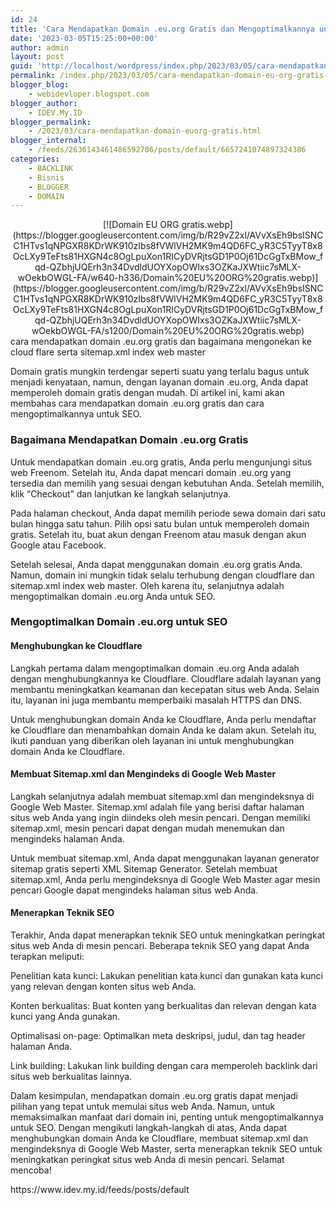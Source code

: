 ```yaml
---
id: 24
title: 'Cara Mendapatkan Domain .eu.org Gratis dan Mengoptimalkannya untuk SEO'
date: '2023-03-05T15:25:00+00:00'
author: admin
layout: post
guid: 'http://localhost/wordpress/index.php/2023/03/05/cara-mendapatkan-domain-eu-org-gratis-dan-mengoptimalkannya-untuk-seo/'
permalink: /index.php/2023/03/05/cara-mendapatkan-domain-eu-org-gratis-dan-mengoptimalkannya-untuk-seo/
blogger_blog:
    - webidevloper.blogspot.com
blogger_author:
    - IDEV.My.ID
blogger_permalink:
    - /2023/03/cara-mendapatkan-domain-euorg-gratis.html
blogger_internal:
    - /feeds/2636143461486592706/posts/default/6657241074897324386
categories:
    - BACKLINK
    - Bisnis
    - BLOGGER
    - DOMAIN
---
```


<div style="clear: both; text-align: center;">[![Domain EU ORG gratis.webp](https://blogger.googleusercontent.com/img/b/R29vZ2xl/AVvXsEh9bsISNCC1HTvs1qNPGXR8KDrWK910zIbs8fVWlVH2MK9m4QD6FC_yR3C5TyyT8x8OcLXy9TeFts81HXGN4c8OgLpuXon1RICyDVRjtsGD1P0Oj61DcGgTxBMow_fqd-QZbhjUQErh3n34DvdldUOYXopOWIxs3OZKaJXWtiic7sMLX-wOekbOWGL-FA/w640-h336/Domain%20EU%20ORG%20gratis.webp)](https://blogger.googleusercontent.com/img/b/R29vZ2xl/AVvXsEh9bsISNCC1HTvs1qNPGXR8KDrWK910zIbs8fVWlVH2MK9m4QD6FC_yR3C5TyyT8x8OcLXy9TeFts81HXGN4c8OgLpuXon1RICyDVRjtsGD1P0Oj61DcGgTxBMow_fqd-QZbhjUQErh3n34DvdldUOYXopOWIxs3OZKaJXWtiic7sMLX-wOekbOWGL-FA/s1200/Domain%20EU%20ORG%20gratis.webp)</div> cara mendapatkan domain .eu.org gratis dan bagaimana mengonekan ke cloud flare serta sitemap.xml index web master

Domain gratis mungkin terdengar seperti suatu yang terlalu bagus untuk menjadi kenyataan, namun, dengan layanan domain .eu.org, Anda dapat memperoleh domain gratis dengan mudah. Di artikel ini, kami akan membahas cara mendapatkan domain .eu.org gratis dan cara mengoptimalkannya untuk SEO.

### Bagaimana Mendapatkan Domain .eu.org Gratis

Untuk mendapatkan domain .eu.org gratis, Anda perlu mengunjungi situs web Freenom. Setelah itu, Anda dapat mencari domain .eu.org yang tersedia dan memilih yang sesuai dengan kebutuhan Anda. Setelah memilih, klik “Checkout” dan lanjutkan ke langkah selanjutnya.

Pada halaman checkout, Anda dapat memilih periode sewa domain dari satu bulan hingga satu tahun. Pilih opsi satu bulan untuk memperoleh domain gratis. Setelah itu, buat akun dengan Freenom atau masuk dengan akun Google atau Facebook.

Setelah selesai, Anda dapat menggunakan domain .eu.org gratis Anda. Namun, domain ini mungkin tidak selalu terhubung dengan cloudflare dan sitemap.xml index web master. Oleh karena itu, selanjutnya adalah mengoptimalkan domain .eu.org Anda untuk SEO.

### Mengoptimalkan Domain .eu.org untuk SEO

#### Menghubungkan ke Cloudflare

Langkah pertama dalam mengoptimalkan domain .eu.org Anda adalah dengan menghubungkannya ke Cloudflare. Cloudflare adalah layanan yang membantu meningkatkan keamanan dan kecepatan situs web Anda. Selain itu, layanan ini juga membantu memperbaiki masalah HTTPS dan DNS.

Untuk menghubungkan domain Anda ke Cloudflare, Anda perlu mendaftar ke Cloudflare dan menambahkan domain Anda ke dalam akun. Setelah itu, ikuti panduan yang diberikan oleh layanan ini untuk menghubungkan domain Anda ke Cloudflare.

#### Membuat Sitemap.xml dan Mengindeks di Google Web Master

Langkah selanjutnya adalah membuat sitemap.xml dan mengindeksnya di Google Web Master. Sitemap.xml adalah file yang berisi daftar halaman situs web Anda yang ingin diindeks oleh mesin pencari. Dengan memiliki sitemap.xml, mesin pencari dapat dengan mudah menemukan dan mengindeks halaman Anda.

Untuk membuat sitemap.xml, Anda dapat menggunakan layanan generator sitemap gratis seperti XML Sitemap Generator. Setelah membuat sitemap.xml, Anda perlu mengindeksnya di Google Web Master agar mesin pencari Google dapat mengindeks halaman situs web Anda.

#### Menerapkan Teknik SEO

Terakhir, Anda dapat menerapkan teknik SEO untuk meningkatkan peringkat situs web Anda di mesin pencari. Beberapa teknik SEO yang dapat Anda terapkan meliputi:

Penelitian kata kunci: Lakukan penelitian kata kunci dan gunakan kata kunci yang relevan dengan konten situs web Anda.

Konten berkualitas: Buat konten yang berkualitas dan relevan dengan kata kunci yang Anda gunakan.

Optimalisasi on-page: Optimalkan meta deskripsi, judul, dan tag header halaman Anda.

Link building: Lakukan link building dengan cara memperoleh backlink dari situs web berkualitas lainnya.

Dalam kesimpulan, mendapatkan domain .eu.org gratis dapat menjadi pilihan yang tepat untuk memulai situs web Anda. Namun, untuk memaksimalkan manfaat dari domain ini, penting untuk mengoptimalkannya untuk SEO. Dengan mengikuti langkah-langkah di atas, Anda dapat menghubungkan domain Anda ke Cloudflare, membuat sitemap.xml dan mengindeksnya di Google Web Master, serta menerapkan teknik SEO untuk meningkatkan peringkat situs web Anda di mesin pencari. Selamat mencoba!

<div>https://www.idev.my.id/feeds/posts/default</div>